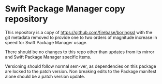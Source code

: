 # Swift Package Manager copy repository

This repository is a copy of https://github.com/firebase/boringssl with
the git metadata removed to provide one to two orders of magnitude increase in
speed for Swift Package Manager usage.

There should be no changes to this repo other than updates from its mirror
and Swift Package Manager specific items.

Versioning should follow normal sem-ver, as dependencies on this package are
locked to the patch version. Non breaking edits to the Package manifest alone
should be a patch version update.

